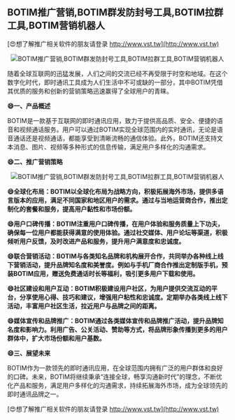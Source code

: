 ## **BOTIM推广营销,BOTIM群发防封号工具,BOTIM拉群工具,BOTIM营销机器人**

[😍想了解推广相关软件的朋友请登录 http://www.vst.tw](http://www.vst.tw)

 <center><img src="https://vst.tw/MP4/tuiguang/png/0.png" alt="BOTIM推广营销,BOTIM群发防封号工具,BOTIM拉群工具,BOTIM营销机器人"></center>

随着全球互联网的迅猛发展，人们之间的交流已经不再受限于时空和地域。在这个数字化时代，即时通讯工具成为人们生活中不可或缺的一部分，其中BOTIM凭借其优质的服务和创新的营销策略迅速赢得了全球用户的青睐。

**😄一、产品概述**

BOTIM是一款基于互联网的即时通讯应用，致力于提供高品质、安全、便捷的语音和视频通话服务。用户可以通过BOTIM实现全球范围内的实时通讯，无论是语音通话还是视频通话，都能享受到清晰流畅的通信体验。此外，BOTIM还支持文本消息、图片、视频等多种形式的信息传输，满足用户多样化的沟通需求。

**😄二、推广营销策略**

 <center><img src="https://vst.tw/MP4/tuiguang/png/7.png" alt="BOTIM推广营销,BOTIM群发防封号工具,BOTIM拉群工具,BOTIM营销机器人"></center>

**😄全球化布局：BOTIM以全球化布局为战略方向，积极拓展海外市场，提供多语言版本的应用，满足不同国家和地区用户的需求。通过与当地运营商合作，推出定制化的套餐和服务，提高用户黏性和市场份额。**

**😄用户口碑传播：BOTIM注重用户口碑传播，在用户体验和服务质量上下功夫，确保每一位用户都能获得满意的使用体验。通过社交媒体、用户论坛等渠道，积极倾听用户反馈，及时改进产品和服务，提升用户满意度和忠诚度。**

**😄联合营销活动：BOTIM与各类知名品牌和机构展开合作，共同举办各种线上线下营销活动，提升品牌知名度和美誉度。例如与手机厂商合作推出定制版手机，预装BOTIM应用，赠送免费通话时长等福利，吸引更多用户下载和使用。**

**😄社区建设和用户互动：BOTIM积极建设用户社区，为用户提供交流互动的平台，分享使用心得、技巧和建议，增强用户粘性和忠诚度。定期举办各类线上线下活动，丰富用户社区生活，拉近用户与品牌之间的距离。**

**😄媒体宣传和品牌推广：BOTIM通过各类媒体宣传和品牌推广活动，提升品牌知名度和影响力。利用广告、公关活动、赞助等方式，将品牌形象传播到更多的用户群体中，扩大市场份额和用户基数。**

**😄三、展望未来**

BOTIM作为一款领先的即时通讯应用，在全球范围内拥有广泛的用户群体和良好的口碑。未来，BOTIM将继续秉承“连接全球，畅享沟通新时代”的理念，不断优化产品和服务，满足用户多样化的沟通需求，持续拓展海外市场，成为全球领先的即时通讯品牌之一。

[😍想了解推广相关软件的朋友请登录 http://www.vst.tw](http://www.vst.tw)



